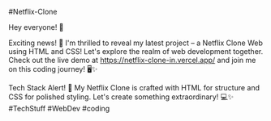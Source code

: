 #Netflix-Clone

Hey everyone! 👋

Exciting news! 🚀 I'm thrilled to reveal my latest project – a Netflix Clone Web using HTML and CSS! Let's explore the realm of web development together.
Check out the live demo at https://netflix-clone-in.vercel.app/ and join me on this coding journey! 🖥️✨

Tech Stack Alert! 🚀 My Netflix Clone is crafted with HTML for structure and CSS for polished styling. Let's create something extraordinary! 💻✨
#TechStuff #WebDev #coding
